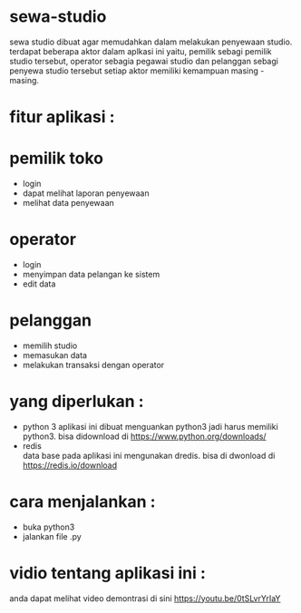 # sewa-studio
sewa studio dibuat agar memudahkan dalam melakukan penyewaan studio. terdapat beberapa aktor dalam aplkasi ini yaitu, pemilik sebagi pemilik studio tersebut, operator sebagia pegawai studio dan pelanggan sebagi penyewa studio tersebut setiap aktor memiliki kemampuan masing - masing.

# fitur aplikasi :
# pemilik toko
- login
- dapat melihat laporan penyewaan
- melihat data penyewaan
# operator
- login
- menyimpan data pelangan ke sistem
- edit data
# pelanggan
- memilih studio
- memasukan data
- melakukan transaksi dengan operator

# yang diperlukan :
- python 3
aplikasi ini dibuat menguankan python3 jadi harus memiliki python3. bisa didownload di https://www.python.org/downloads/
- redis  
data base pada aplikasi ini mengunakan dredis. bisa di dwonload di https://redis.io/download

# cara menjalankan :
- buka python3
- jalankan file .py

# vidio tentang aplikasi ini :
anda dapat melihat video demontrasi di sini https://youtu.be/0tSLvrYrIaY
